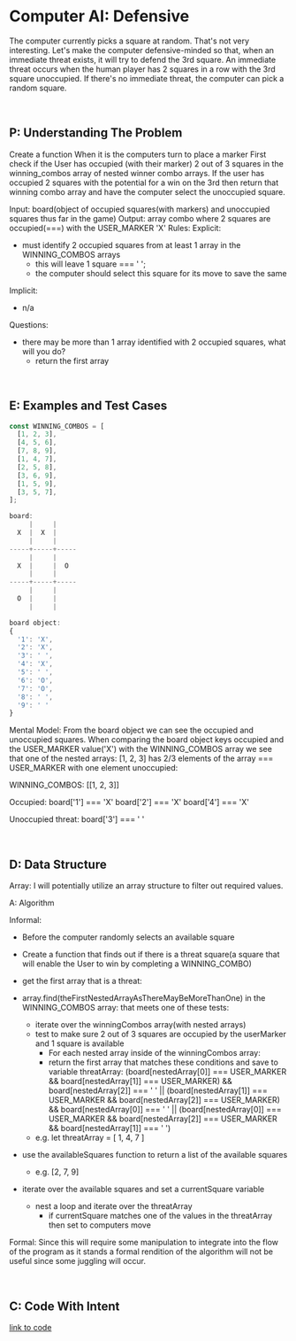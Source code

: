 # Computer AI: Defensive

The computer currently picks a square at random. That's not very interesting. Let's make the computer defensive-minded so that, when an immediate threat exists, it will try to defend the 3rd square. An immediate threat occurs when the human player has 2 squares in a row with the 3rd square unoccupied. If there's no immediate threat, the computer can pick a random square.

<br>

## P: Understanding The Problem

Create a function
When it is the computers turn to place a marker
First check if the User has occupied (with their marker) 2 out of 3 squares in the winning_combos array of nested winner combo arrays.
If the user has occupied 2 squares with the potential for a win on the 3rd then return that winning combo array and have the computer select the unoccupied square.

Input: board(object of occupied squares(with markers) and unoccupied squares thus far in the game)
Output: array combo where 2 squares are occupied(===) with the USER_MARKER 'X'
Rules:
  Explicit:
  - must identify 2 occupied squares from at least 1 array in the WINNING_COMBOS arrays
    - this will leave 1 square === ' '; 
    - the computer should select this square for its move to save the same


  Implicit:
  - n/a

Questions:
  - there may be more than 1 array identified with 2 occupied squares, what will you do?
    - return the first array  

<br>

## E: Examples and Test Cases
```JavaScript
const WINNING_COMBOS = [
  [1, 2, 3],
  [4, 5, 6],
  [7, 8, 9],
  [1, 4, 7],
  [2, 5, 8],
  [3, 6, 9],
  [1, 5, 9],
  [3, 5, 7],
];

board:
     |     |     
  X  |  X  |     
     |     |     
-----+-----+-----
     |     |     
  X  |     |  O  
     |     |     
-----+-----+-----
     |     |     
  O  |     |    
     |     |     

board object:
{
  '1': 'X',
  '2': 'X',
  '3': ' ',
  '4': 'X',
  '5': ' ',
  '6': 'O',
  '7': 'O',
  '8': ' ',
  '9': ' '
}
```

Mental Model:
From the board object we can see the occupied and unoccupied squares.
When comparing the board object keys occupied and the USER_MARKER value('X') with the WINNING_COMBOS array we see that one of the nested arrays: [1, 2, 3] has 2/3 elements of the array === USER_MARKER with one element unoccupied:

WINNING_COMBOS: [[1, 2, 3]] 

Occupied:
board['1'] === 'X'
board['2'] === 'X'
board['4'] === 'X'

Unoccupied threat:
board['3'] === ' '

<br>

## D: Data Structure
Array: I will potentially utilize an array structure to filter out required values.

A: Algorithm

Informal:
- Before the computer randomly selects an available square

- Create a function that finds out if there is a threat square(a square that will enable the User to win by completing a WINNING_COMBO)
  
- get the first array that is a threat:
- array.find(theFirstNestedArrayAsThereMayBeMoreThanOne) in the WINNING_COMBOS array:
  that meets one of these tests:
  - iterate over the winningCombos array(with nested arrays)
  - test to make sure 2 out of 3 squares are occupied by the userMarker and 1 square is available
    - For each nested array inside of the winningCombos array:
    - return the first array that matches these conditions and save to variable threatArray:
    (board[nestedArray[0]] === USER_MARKER &&
        board[nestedArray[1]] === USER_MARKER) && board[nestedArray[2]] === ' ' ||
      (board[nestedArray[1]] === USER_MARKER &&
        board[nestedArray[2]] === USER_MARKER) && board[nestedArray[0]] === ' ' ||
      (board[nestedArray[0]] === USER_MARKER &&
        board[nestedArray[2]] === USER_MARKER && board[nestedArray[1]] === ' ')
  - e.g. let threatArray = [ 1, 4, 7 ]
  
- use the availableSquares function to return a list of the available squares 
  - e.g. [2, 7, 9]

- iterate over the available squares and set a currentSquare variable
  - nest a loop and iterate over the threatArray
    - if currentSquare matches one of the values in the threatArray then set to computers move

Formal:
Since this will require some manipulation to integrate into the flow of the program as it stands a formal  rendition of the algorithm will not be useful since some juggling will occur.

<br>

## C: Code With Intent
[link to code](./01_computer_ai_defensive.js)